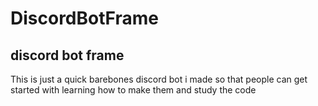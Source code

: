 # DiscordBotFrame

## discord bot frame

This is just a quick barebones discord bot i made so that people can get started 
with learning how to make them and study the code
